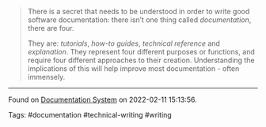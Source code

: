 > There is a secret that needs to be understood in order to write good software documentation: there isn’t one thing called _documentation_, there are four.
>
> They are: _tutorials_, _how-to guides_, _technical reference_ and _explanation_. They represent four different purposes or functions, and require four different approaches to their creation. Understanding the implications of this will help improve most documentation - often immensely.

---
Found on [Documentation System](https://documentation.divio.com/) on 2022-02-11 15:13:56.

Tags: #documentation #technical-writing #writing 